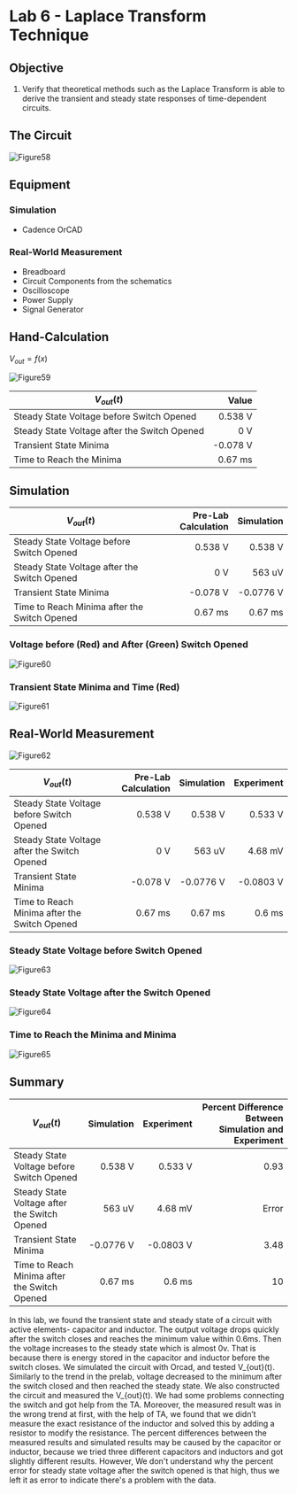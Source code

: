 # Lab 6 - Laplace Transform Technique

## Objective
1. Verify that theoretical methods such as the Laplace Transform is able to derive the
transient and steady state responses of time-dependent circuits.

## The Circuit
![Figure58](./images/Figure58.png)

## Equipment
### Simulation
* Cadence OrCAD
### Real-World Measurement
* Breadboard
* Circuit Components from the schematics
* Oscilloscope
* Power Supply
* Signal Generator

## Hand-Calculation
$V_{out} = f(x)$

![Figure59](./images/Figure59.png)

| $V_{out}(t)$                         | Value    |
|--------------------------------------|---------:|
| Steady State Voltage before Switch Opened                   | 0.538 V  |
| Steady State Voltage after the Switch Opened                    | 0 V      |
| Transient State Minima                   | -0.078 V |
| Time to Reach the Minima | 0.67 ms  |

## Simulation

| $V_{out}(t)$                                  | Pre-Lab Calculation | Simulation |
|-----------------------------------------------|-------------------:|-----------:|
| Steady State Voltage before Switch Opened    | 0.538 V            | 0.538 V    |
| Steady State Voltage after the Switch Opened  | 0 V                | 563 uV     |
| Transient State Minima                        | -0.078 V           | -0.0776 V  |
| Time to Reach Minima after the Switch Opened  | 0.67 ms            | 0.67 ms    |


### Voltage before (Red) and After (Green) Switch Opened
![Figure60](./images/Figure60.png)

### Transient State Minima and Time (Red)
![Figure61](./images/Figure61.png)

## Real-World Measurement
![Figure62](./images/Figure62.png)

| $V_{out}(t)$                                  | Pre-Lab Calculation | Simulation | Experiment |
|-----------------------------------------------|-------------------:|-----------:|-----------:|
| Steady State Voltage before Switch Opened    | 0.538 V            | 0.538 V    | 0.533 V |
| Steady State Voltage after the Switch Opened  | 0 V                | 563 uV     | 4.68 mV |
| Transient State Minima                        | -0.078 V           | -0.0776 V  | -0.0803 V |
| Time to Reach Minima after the Switch Opened  | 0.67 ms            | 0.67 ms    | 0.6 ms |

### Steady State Voltage before Switch Opened
![Figure63](./images/Figure63.png)

### Steady State Voltage after the Switch Opened
![Figure64](./images/Figure64.png)

### Time to Reach the Minima and Minima
![Figure65](./images/Figure65.png)

## Summary

| $V_{out}(t)$                                  | Simulation | Experiment | Percent Difference Between Simulation and Experiment |
|-----------------------------------------------|-----------:|-----------:| --: |
| Steady State Voltage before Switch Opened     | 0.538 V    | 0.533 V | 0.93 |
| Steady State Voltage after the Switch Opened  |  563 uV     | 4.68 mV | Error |
| Transient State Minima                        |  -0.0776 V  | -0.0803 V | 3.48 |
| Time to Reach Minima after the Switch Opened  |  0.67 ms    | 0.6 ms | 10 |

In this lab, we found the transient state and steady state of a circuit with active elements- capacitor and inductor. The output voltage drops quickly after the switch closes and reaches the minimum value within 0.6ms. Then the voltage increases to the steady state which is almost 0v. That is because there is energy stored in the capacitor and inductor before the switch closes. We simulated the circuit with Orcad, and tested V_{out}(t). Similarly to the trend in the prelab, voltage decreased to the minimum after the switch closed and then reached the steady state. We also constructed the circuit and measured the V_{out}(t). We had some problems connecting the switch and got help from the TA. Moreover, the measured result was in the wrong trend at first, with the help of TA, we found that we didn’t measure the exact resistance of the inductor and solved this by adding a resistor to modify the resistance. The percent differences between the measured results and simulated results may be caused by the capacitor or inductor, because we tried three different capacitors and inductors and got slightly different results.
However, We don't understand why the percent error for steady state voltage after the switch opened is that high, thus we left it as error to indicate there's a problem with the data.